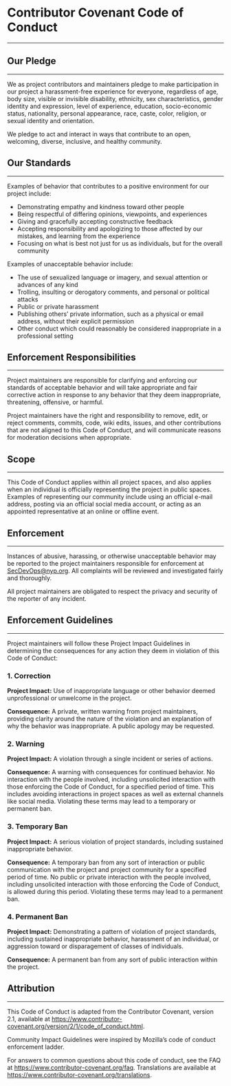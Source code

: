 # Contributor Covenant Code of Conduct

---
## Our Pledge

---
We as project contributors and maintainers pledge to make participation in our project a harassment-free experience for everyone, regardless of age, body size, visible or invisible disability, ethnicity, sex characteristics, gender identity and expression, level of experience, education, socio-economic status, nationality, personal appearance, race, caste, color, religion, or sexual identity and orientation.

We pledge to act and interact in ways that contribute to an open, welcoming, diverse, inclusive, and healthy community.

## Our Standards

---
Examples of behavior that contributes to a positive environment for our project include:

* Demonstrating empathy and kindness toward other people
* Being respectful of differing opinions, viewpoints, and experiences
* Giving and gracefully accepting constructive feedback
* Accepting responsibility and apologizing to those affected by our mistakes, and learning from the experience
* Focusing on what is best not just for us as individuals, but for the overall community

Examples of unacceptable behavior include:
* The use of sexualized language or imagery, and sexual attention or advances of any kind
* Trolling, insulting or derogatory comments, and personal or political attacks
* Public or private harassment
* Publishing others’ private information, such as a physical or email address, without their explicit permission
* Other conduct which could reasonably be considered inappropriate in a professional setting

## Enforcement Responsibilities

---
Project maintainers are responsible for clarifying and enforcing our standards of acceptable behavior and will take appropriate and fair corrective action in response to any behavior that they deem inappropriate, threatening, offensive, or harmful.

Project maintainers have the right and responsibility to remove, edit, or reject comments, commits, code, wiki edits, issues, and other contributions that are not aligned to this Code of Conduct, and will communicate reasons for moderation decisions when appropriate.

## Scope

---
This Code of Conduct applies within all project spaces, and also applies when an individual is officially representing the project in public spaces. Examples of representing our community include using an official e-mail address, posting via an official social media account, or acting as an appointed representative at an online or offline event.

## Enforcement

---

Instances of abusive, harassing, or otherwise unacceptable behavior may be reported to the project maintainers responsible for enforcement at [SecDevOps@nyp.org](mailto:SecDevOps@nyp.org?subject=[DaggerBoard]%20[Code-of-Conduct-Report]). All complaints will be reviewed and investigated fairly and thoroughly.

All project maintainers are obligated to respect the privacy and security of the reporter of any incident.

## Enforcement Guidelines

---

Project maintainers will follow these Project Impact Guidelines in determining the consequences for any action they deem in violation of this Code of Conduct:
### 1. Correction

**Project Impact:** Use of inappropriate language or other behavior deemed unprofessional or unwelcome in the project.

**Consequence:** A private, written warning from project maintainers, providing clarity around the nature of the violation and an explanation of why the behavior was inappropriate. A public apology may be requested.
### 2. Warning

**Project Impact:** A violation through a single incident or series of actions.

**Consequence:** A warning with consequences for continued behavior. No interaction with the people involved, including unsolicited interaction with those enforcing the Code of Conduct, for a specified period of time. This includes avoiding interactions in project spaces as well as external channels like social media. Violating these terms may lead to a temporary or permanent ban.
### 3. Temporary Ban

**Project Impact:** A serious violation of project standards, including sustained inappropriate behavior.

**Consequence:** A temporary ban from any sort of interaction or public communication with the project and project community for a specified period of time. No public or private interaction with the people involved, including unsolicited interaction with those enforcing the Code of Conduct, is allowed during this period. Violating these terms may lead to a permanent ban.
### 4. Permanent Ban

**Project Impact:** Demonstrating a pattern of violation of project standards, including sustained inappropriate behavior, harassment of an individual, or aggression toward or disparagement of classes of individuals.

**Consequence:** A permanent ban from any sort of public interaction within the project.

## Attribution

---

This Code of Conduct is adapted from the Contributor Covenant, version 2.1, available at https://www.contributor-covenant.org/version/2/1/code_of_conduct.html.

Community Impact Guidelines were inspired by Mozilla’s code of conduct enforcement ladder.

For answers to common questions about this code of conduct, see the FAQ at https://www.contributor-covenant.org/faq. Translations are available at https://www.contributor-covenant.org/translations.
